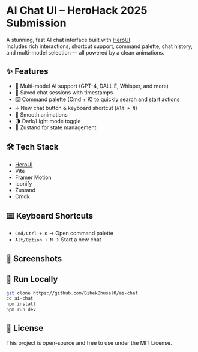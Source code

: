 # AI Chat UI – HeroHack 2025 Submission

A stunning, fast AI chat interface built with [HeroUI](https://heroui.com).  
Includes rich interactions, shortcut support, command palette, chat history, and multi-model selection — all powered by a clean animations.

## ✨ Features

- 🧠 Multi-model AI support (GPT-4, DALL·E, Whisper, and more)
- 💬 Saved chat sessions with timestamps
- ⌨️ Command palette (Cmd + K) to quickly search and start actions
- ➕ New chat button & keyboard shortcut (`Alt + N`)
- 🎨 Smooth animations 
- 🌗 Dark/Light mode toggle
- 🧠 Zustand for state management

## 🛠️ Tech Stack

- [HeroUI](https://heroui.com)
- Vite
- Framer Motion
- Iconify
- Zustand
- Cmdk


## ⌨️ Keyboard Shortcuts

- `Cmd/Ctrl + K` → Open command palette
- `Alt/Option + N` → Start a new chat

## 📸 Screenshots


## 🚀 Run Locally

```bash
git clone https://github.com/BibekBhusal0/ai-chat
cd ai-chat
npm install
npm run dev
```

## 📄 License

This project is open-source and free to use under the MIT License.
